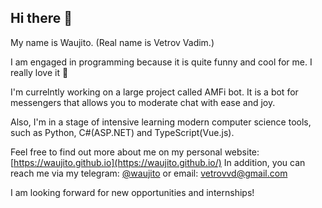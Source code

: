 ## Hi there 👋

My name is Waujito. (Real name is Vetrov Vadim.)

I am engaged in programming because it is quite funny and cool for me. I really love it 💖

I'm currelntly working on a large project called AMFi bot. It is a bot for messengers that allows you to moderate chat with ease and joy.

Also, I'm in a stage of intensive learning modern computer science tools, such as Python, C#(ASP.NET) and TypeScript(Vue.js).

Feel free to find out more about me on my personal website: [https://waujito.github.io](https://waujito.github.io/)
In addition, you can reach me via my telegram: [@waujito](https://t.me/waujito) or email: [vetrovvd@gmail.com](mailto:vetrovvd@gmail.com )

I am looking forward for new opportunities and internships!
